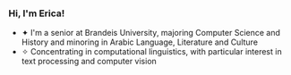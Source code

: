 ### Hi, I'm Erica!

- ✦ I'm a senior at Brandeis University, majoring Computer Science and History and minoring in Arabic Language, Literature and Culture
- ✧ Concentrating in computational linguistics, with particular interest in text processing and computer vision
<!--
**ericaegleston/ericaegleston** is a ✨ _special_ ✨ repository because its `README.md` (this file) appears on your GitHub profile.

Here are some ideas to get you started:

- 🔭 I’m currently working on ...
- 🌱 I’m currently learning ...
- 👯 I’m looking to collaborate on ...
- 🤔 I’m looking for help with ...
- 💬 Ask me about ...
- 📫 How to reach me: ...
- 😄 Pronouns: ...
- ⚡ Fun fact: ...
-->
